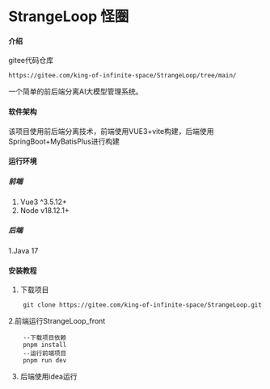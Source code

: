 # StrangeLoop 怪圈

#### 介绍

gitee代码仓库

```
https://gitee.com/king-of-infinite-space/StrangeLoop/tree/main/
```



一个简单的前后端分离AI大模型管理系统。

#### 软件架构
该项目使用前后端分离技术，前端使用VUE3+vite构建，后端使用SpringBoot+MyBatisPlus进行构建

#### 运行环境

##### 前端
1. Vue3 ^3.5.12+
2. Node v18.12.1+

##### 后端
1.Java 17


#### 安装教程

1.  下载项目
```
    git clone https://gitee.com/king-of-infinite-space/StrangeLoop.git
```
2.前端运行StrangeLoop_front
```
    --下载项目依赖
    pnpm install
    --运行前端项目
    pnpm run dev
```
3. 后端使用idea运行



